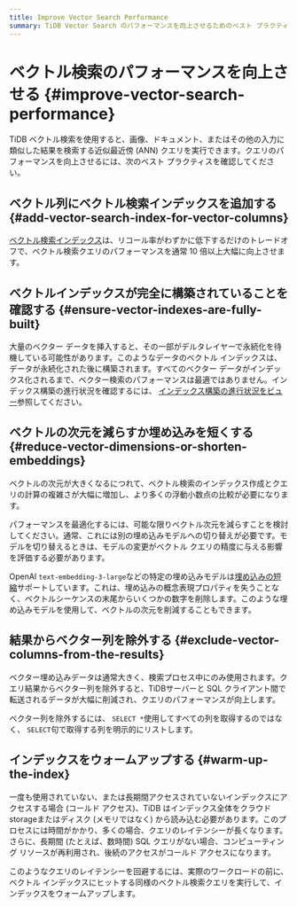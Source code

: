 ```yaml
---
title: Improve Vector Search Performance
summary: TiDB Vector Search のパフォーマンスを向上させるためのベスト プラクティスを学びます。
---
```


# ベクトル検索のパフォーマンスを向上させる {#improve-vector-search-performance}

TiDB ベクトル検索を使用すると、画像、ドキュメント、またはその他の入力に類似した結果を検索する近似最近傍 (ANN) クエリを実行できます。クエリのパフォーマンスを向上させるには、次のベスト プラクティスを確認してください。

## ベクトル列にベクトル検索インデックスを追加する {#add-vector-search-index-for-vector-columns}

[ベクトル検索インデックス](/tidb-cloud/vector-search-index.md)は、リコール率がわずかに低下するだけのトレードオフで、ベクトル検索クエリのパフォーマンスを通常 10 倍以上大幅に向上させます。

## ベクトルインデックスが完全に構築されていることを確認する {#ensure-vector-indexes-are-fully-built}

大量のベクター データを挿入すると、その一部がデルタレイヤーで永続化を待機している可能性があります。このようなデータのベクトル インデックスは、データが永続化された後に構築されます。すべてのベクター データがインデックス化されるまで、ベクター検索のパフォーマンスは最適ではありません。インデックス構築の進行状況を確認するには、 [インデックス構築の進行状況をビュー](/tidb-cloud/vector-search-index.md#view-index-build-progress)参照してください。

## ベクトルの次元を減らすか埋め込みを短くする {#reduce-vector-dimensions-or-shorten-embeddings}

ベクトルの次元が大きくなるにつれて、ベクトル検索のインデックス作成とクエリの計算の複雑さが大幅に増加し、より多くの浮動小数点の比較が必要になります。

パフォーマンスを最適化するには、可能な限りベクトル次元を減らすことを検討してください。通常、これには別の埋め込みモデルへの切り替えが必要です。モデルを切り替えるときは、モデルの変更がベクトル クエリの精度に与える影響を評価する必要があります。

OpenAI `text-embedding-3-large`などの特定の埋め込みモデルは[埋め込みの短縮](https://openai.com/index/new-embedding-models-and-api-updates/)サポートしています。これは、埋め込みの概念表現プロパティを失うことなく、ベクトルシーケンスの末尾からいくつかの数字を削除します。このような埋め込みモデルを使用して、ベクトルの次元を削減することもできます。

## 結果からベクター列を除外する {#exclude-vector-columns-from-the-results}

ベクター埋め込みデータは通常大きく、検索プロセス中にのみ使用されます。クエリ結果からベクター列を除外すると、TiDBサーバーと SQL クライアント間で転送されるデータが大幅に削減され、クエリのパフォーマンスが向上します。

ベクター列を除外するには、 `SELECT *`使用してすべての列を取得するのではなく、 `SELECT`句で取得する列を明示的にリストします。

## インデックスをウォームアップする {#warm-up-the-index}

一度も使用されていない、または長期間アクセスされていないインデックスにアクセスする場合 (コールド アクセス)、TiDB はインデックス全体をクラウドstorageまたはディスク (メモリではなく) から読み込む必要があります。このプロセスには時間がかかり、多くの場合、クエリのレイテンシーが長くなります。さらに、長期間 (たとえば、数時間) SQL クエリがない場合、コンピューティング リソースが再利用され、後続のアクセスがコールド アクセスになります。

このようなクエリのレイテンシーを回避するには、実際のワークロードの前に、ベクトル インデックスにヒットする同様のベクトル検索クエリを実行して、インデックスをウォームアップします。
